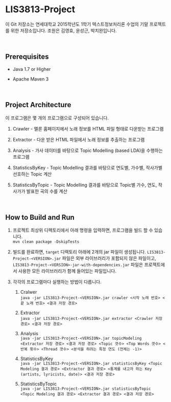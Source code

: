 LIS3813-Project
===============

이 Git 저장소는 연세대학교 2015학년도 1학기 텍스트정보처리론 수업의 기말
프로젝트를 위한 저장소입니다. 조원은 김영효, 윤성근, 박치완입니다.

 

Prerequisites
-------------

-   Java 1.7 or Higher

-   Apache Maven 3

 

Project Architecture
--------------------

이 프로그램은 몇 개의 프로그램으로 구성되어 있습니다.

1.  Crawler - 멜론 홈페이지에서 노래 정보를 HTML 파일 형태로 다운받는 프로그램

2.  Extractor - 다운 받은 HTML 파일에서 노래 정보를 추출하는 프로그램

3.  Analysis - 가사 데이터를 바탕으로 Topic Modelling (based LDA)을 수행하는
    프로그램

4.  StatisticsByKey - Topic Modelling 결과를 바탕으로 연도별, 가수별, 작사가별
    선호하는 Topic 계산

5.  StatisticsByTopic - Topic Modelling 결과를 바탕으로 Topic별 가수, 연도,
    작사가가 발표한 곡의 수를 계산

 

How to Build and Run
--------------------

1.  프로젝트 최상위 디렉토리에서 아래 명령을 입력하면, 프로그램을 빌드 할 수
    있습니다.  
    `mvn clean package -DskipTests`

2.  빌드를 완료하면, `target` 디렉토리 아래에 2개의 jar 파일이 생성됩니다.
    `LIS3813-Project-<VERSION>.jar` 파일은 외부 라이브러리가 포함되지 않은
    파일이고, `LIS3813-Project-<VERSION>-jar-with-dependencies.jar` 파일은
    프로젝트에서 사용한 모든 라이브러리가 함께 들어있는 파일입니다.

3.  각각의 프로그램마다 실행하는 방법이 다릅니다.

    1.  Cralwer  
        `java -jar LIS3813-Project-<VERSION>.jar crawler <시작 노래 번호> <끝
        노래 번호> <결과 저장 경로>`

    2.  Extractor  
        `java -jar LIS3813-Project-<VERSION>.jar extractor <Crawler 저장 경로>
        <결과 저장 경로>`

    3.  Analysis  
        `java -jar LIS3813-Project-<VERSION>.jar topicModeling <Extractor 저장
        경로> <결과 저장 경로> <Topic 갯수> <Top Words 갯수> <반복 횟수> <Thread
        갯수> <분석을 하려는 특정 연도 (전체는 -1)>`

    4.  StatisticsByKey  
        `java -jar LIS3813-Project-<VERSION>.jar statisticsByKey <Topic Modeling
        결과 경로> <Extractor 결과 경로> <통계를 내고자 하는 Key (artists,
        lyricists, date)> <결과 저장 경로>`

    5.  StatisticsByTopic  
        `java -jar LIS3813-Project-<VERSION>.jar statisticsByTopic <Topic
        Modeling 결과 경로> <Extractor 결과 경로> <결과 저장 경로>`

 
